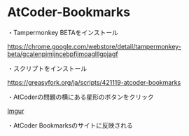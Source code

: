 # AtCoder-Bookmarks

・Tampermonkey BETAをインストール

https://chrome.google.com/webstore/detail/tampermonkey-beta/gcalenpjmijncebpfijmoaglllgpjagf

・スクリプトをインストール

https://greasyfork.org/ja/scripts/421119-atcoder-bookmarks

・AtCoderの問題の横にある星形のボタンをクリック

[Imgur](https://imgur.com/TEsjWlS)

・AtCoder Bookmarksのサイトに反映される
